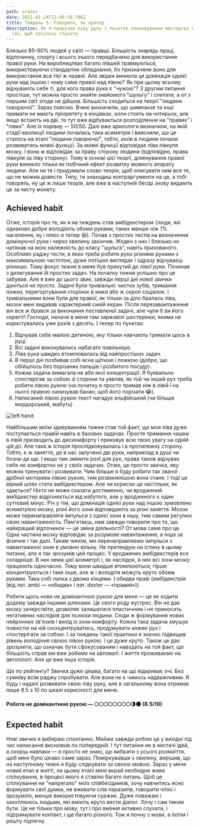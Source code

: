 ```yaml
---
path: orator
date: 2021-01-24T13:46:50.798Z
title: Тиждень 5. Говорити, як оратор
description: Як я приручав ліву руку і початок опановування мистецтва говорити
  так, щоб хотілось слухати
---
```

Близько 85-90% людей у світі — правші. Більшість знарядь праці, відпочинку, спорту і всього іншого передбачено для використання правої руки. На виробництвах багато лівшей травмуються, використовуючи стандартне обладнання, бо призначене воно для використання все тієї ж правої. Але звідки виникла ця домінація однієї руки над іншою і чому саме правої над лівою? Як при цьому всьому відчувають себе ті, для кого права рука є "чужою"? З другим питання простіше, тут можна просто знайти знайомого "шульгу" і спитати, а от з першим світ згоди не дійшов. Більшість сходиться на теорії "людини говорючої". Зараз поясню. Вчені визначили, що шимпанзе та інші примати не мають пріоритету в кінцівках, коли стоять на чотирьох, але якщо встають на дві, то тут вже відбувається розподілення на "правих" і "лівих". Але їх порівну — 50/50. Далі вже археологи визначили, на якій стадії еволюції людини почалась така асиметрія і вияснили, що це сталось на етапі "людини говорючої", тобто, коли в людини почали розвиватись мовні функції. За мовні функції відповідає ліва півкуля мозку. І вона ж відповідає за праву сторону людини (відповідно, права півкуля за ліву сторону). Тому в основі цієї теорії, домінування правої руки виникло тільки як побічний ефект розвитку мовного апарату людини. Але на те і придумали слово теорія, щоб описувати ним все те, що не можна довести. Типу, ти знаходиш контраргументи на це, а тобі говорять, ну це ж лише теорія, але вже в наступній бесіді знову видають це за чисту монету.

## Achieved habit

Отже, історія про те, як я на тиждень став амбідекстером (люди, які однаково добре володіють обома руками, таких менше ніж 1% населення, ну і плюс я тепер 😆). Почав з простих тестів на визначення домінуючої руки і через хвилину закінчив. Жоден з них і близько не натякав на мою належність до класу "шульга", навіть прихованого. Особливо раджу тести, в яких треба робити рухи різними руками з максимальною частотою, дуже потішно виглядає і одразу відчуваєш різницю. Тому фокус тижня в мене був прикутий до лівої руки. Починав з делегування їй простих задач. На початку тижня успішно про це забував. Але я вже до цього звик, завжди перші дні нової звички даються не просто. Задачі були тривіальні: чистка зубів, тримання ложки, перегортування сторінок в книзі або ж скрол соціалок. І тривіальними вони були для правої, як тільки за діло бралась ліва, мозок мені видавав характерний синій екран. Після перезавантаження він все ж брався за виконання поставленої задачі, але чули б ви його скрегіт! Господи, неначе в мене там заржавілі шестерінки, якими не користувались уже років з десять. І тепер по пунктах:

1. Відчував себе малою дитиною, яку тільки навчають тримати щось в руці.
2. Всі задачі виконувались набагато повільніше.
3. Ліва рука швидко втомлювалась від найпростіших задач.
4. В перші дні позбивав собі ясна щіткою і ложкою (добре, що обійшлось без порізаних пальців і розбитого посуду).
5. Кожна задача вимагала не аби якої концентрації. Я буквально спостерігав за собою зі сторони та уявляв, як той чи інший рух треба робити лівою рукою (на початку я просто тримав ніж в лівій і на нього правою нанизував банан, щоб його порізати 😂).
6. Написаний лівою рукою текст нагадує ельфійський (чи більше мордорський, мабуть)

![left hand ](assets/snapseed-2.jpg "left hand ")

Найбільшим моїм здивуванням тижня став той факт, що моя ліва дуже поступається правій навіть в базових задачах. Просте тримання чашки в лівій призводить до дискомфорту і приковує всю твою увагу на одній цій дії. Але така ж історія прослідковувалась і в протилежну сторону. Тобто, є ж заняття, де в нас залучено дві руки, наприклад в душі чи бозна-де ще. І якщо там змінити ролі для рук, права також відчуває себе не комфортно не у своїх задачах. Отже, це просто звичка, яку можна тренувати і розвивати. Чим більше я буду робити так званої дрібної моторики лівою рукою, тим розвиненішою вона стане. І тоді це вірний шлях стати амбідекстером. Але чи корисно це настільки, як здається? Ніхто не може сказати достеменно, чи вроджений амбідекстер відрізняється від набутого, але у вродженого є один суттєвий мінус. Річ у тім, що домінація однієї руки над іншою зумовлено асиметрією мозку, різні його зони відповідають за різні заняття. Мозок може перенаправляти імпульси з однієї зони в іншу, тим самим регулює свою навантаженість. Пам'ятаєш, нам завжди говорили про те, що найкращий відпочинок — це зміна діяльності? От мова саме про це. Одна частина мозку відповідає за розумове навантаження, а інша за фізичне і так далі. Таким чином, ми перенаправляємо імпульси з навантаженої зони в умовно вільну. Не претендую на істину в цьому питанні, але я так зрозумів цей процес. У вроджених амбідекстерів все складніше. В них нема цієї асиметрії і, як наслідок, в них всі зони мозку працюють одночасно. Тому вони швидше втомлюються, гірше концентруються і таке інше, але ж і володіти можуть круто обома руками. Така собі палка з двома кінцями. І обидва праві (амбідекстрія (від лат. ambi — «обидва» і лат. dexter — «правий»))

Робити щось нове не домінантною рукою для мене — це як ходити додому завжди іншими шляхами. Це свого роду еустрес. Він не дає мозку зачерствіти, дозволяє залишатися пластичним і не приносить негативних наслідків для психіки людини. Сюди ж формування нових нейронних зв'язків і вихід із зони комфорту. Кожна така задача змушує повністю на ній сконцентруватись, продумувати кожен рух і спостерігати за собою. І за тиждень такої практики я значно підвищив рівень володіння своєю лівою рукою. І це дуже круто. Також це дає зрозуміти, що означає бути сфокусованим і наводить на той факт, що більшість справ ми вже робимо на автоматі. І життя проживаємо на автопілоті. Але це вже інша історія.

Що по рейтингу? Звичка дуже цікава, багато на що відкриває очі. Без сумніву всім раджу спробувати. Але вона не є чимось надважливим. Я буду і надалі розвивати свою ліву руку, але в загальному вона отримає лише 8.5 з 10 по шкалі корисності для мене.

#### Робота не домінантною рукою — 🌕🌕🌕🌕🌕🌕🌕🌕🌗🌑 (8.5/10)

## Expected habit

Нові звички я вибираю спонтанно. Майже завжди роблю це у вихідні під час написання висновків по попередній. І тут питання не в нестачі ідей, а скоріш навпаки — я просто не знаю, що вибрати з усього розмаїття, щоб мені було цікаво саме зараз. Поміркувавши з хвилину, вирішив, що на наступному тижні я буду слідкувати за своєю мовою. Зараз у мене новий етап в житті, на цьому етапі мені вкрай необхідне живе спілкування, в процесі якого я ставлю багато питань. Щоб це спілкування не "напрягало" моїх співбесідників, хочу навчитись ясно формувати свої думки, не вживати слів паразитів, говорити чітко і зрозуміло, менше використовуючи суржик. Дуже поважаю і захоплююсь людьми, які вміють круто вести діалог. Хочу і сам таким бути. Це не тільки про мову, тут і про вміння активно слухати, і підтримувати контакт, і ще багато різного. Тож я почну з мови, а потім і решту підтягну.